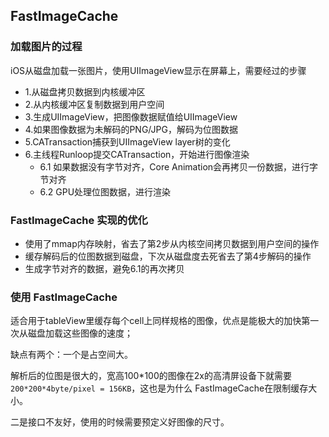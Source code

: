 ## FastImageCache

### 加载图片的过程

iOS从磁盘加载一张图片，使用UIImageView显示在屏幕上，需要经过的步骤

* 1.从磁盘拷贝数据到内核缓冲区
* 2.从内核缓冲区复制数据到用户空间
* 3.生成UIImageView，把图像数据赋值给UIImageView
* 4.如果图像数据为未解码的PNG/JPG，解码为位图数据
* 5.CATransaction捕获到UIImageView layer树的变化
* 6.主线程Runloop提交CATransaction，开始进行图像渲染
	* 6.1 如果数据没有字节对齐，Core Animation会再拷贝一份数据，进行字节对齐
	* 6.2 GPU处理位图数据，进行渲染

### FastImageCache 实现的优化

* 使用了mmap内存映射，省去了第2步从内核空间拷贝数据到用户空间的操作
* 缓存解码后的位图数据到磁盘，下次从磁盘度去死省去了第4步解码的操作
* 生成字节对齐的数据，避免6.1的再次拷贝

### 使用 FastImageCache

适合用于tableView里缓存每个cell上同样规格的图像，优点是能极大的加快第一次从磁盘加载这些图像的速度；

缺点有两个：一个是占空间大。

解析后的位图是很大的，宽高100*100的图像在2x的高清屏设备下就需要`200*200*4byte/pixel = 156KB`，这也是为什么 FastImageCache在限制缓存大小。

二是接口不友好，使用的时候需要预定义好图像的尺寸。
